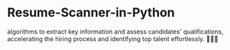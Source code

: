 # Resume-Scanner-in-Python
algorithms to extract key information and assess candidates' qualifications, accelerating the hiring process and identifying top talent effortlessly. 📄💼💡
